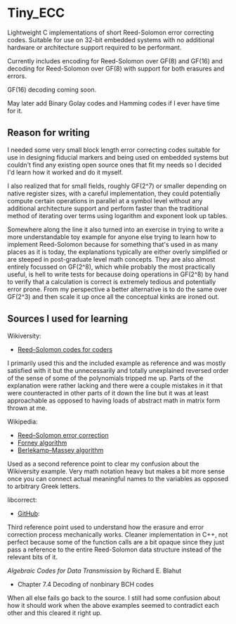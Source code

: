 # Tiny_ECC
Lightweight C implementations of short Reed-Solomon error correcting codes. Suitable for use on 32-bit embedded systems with no additional hardware or architecture support required to be performant.

Currently includes encoding for Reed-Solomon over GF(8) and GF(16) and decoding for Reed-Solomon over GF(8) with support for both erasures and errors.

GF(16) decoding coming soon.

May later add Binary Golay codes and Hamming codes if I ever have time for it.

## Reason for writing
I needed some very small block length error correcting codes suitable for use in designing fiducial markers and being used on embedded systems but couldn't find any existing open source ones that fit my needs so I decided I'd learn how it worked and do it myself.

I also realized that for small fields, roughly GF(2^7) or smaller depending on native register sizes, with a careful implementation, they could potentially compute certain operations in parallel at a symbol level without any additional architecture support and perform faster than the traditional method of iterating over terms using logarithm and exponent look up tables.

Somewhere along the line it also turned into an exercise in trying to write a more understandable toy example for anyone else trying to learn how to implement Reed-Solomon because for something that's used in as many places as it is today, the explanations typically are either overly simplified or are steeped in post-graduate level math concepts. They are also almost entirely focussed on GF(2^8), which while probably the most practically useful, is hell to write tests for because doing operations in GF(2^8) by hand to verify that a calculation is correct is extremely tedious and potentially error prone. From my perspective a better alternative is to do the same over GF(2^3) and then scale it up once all the conceptual kinks are ironed out.

## Sources I used for learning
Wikiversity:
+ [Reed–Solomon codes for coders](https://en.wikiversity.org/wiki/Reed%E2%80%93Solomon_codes_for_coders)

I primarily used this and the included example as reference and was mostly satisfied with it but the unnecessarily and totally unexplained reversed order of the sense of some of the polynomials tripped me up. Parts of the explanation were rather lacking and there were a couple mistakes in it that were counteracted in other parts of it down the line but it was at least approachable as opposed to having loads of abstract math in matrix form thrown at me.

Wikipedia:
+ [Reed–Solomon error correction](https://en.wikipedia.org/wiki/Reed%E2%80%93Solomon_error_correction)
+ [Forney algorithm](https://en.wikipedia.org/wiki/Forney_algorithm)
+ [Berlekamp–Massey algorithm](https://en.wikipedia.org/wiki/Berlekamp%E2%80%93Massey_algorithm)

Used as a second reference point to clear my confusion about the Wikiversity example. Very math notation heavy but makes a bit more sense once you can connect actual meaningful names to the variables as opposed to arbitrary Greek letters.

libcorrect:
+ [GitHub](https://github.com/quiet/libcorrect):

Third reference point used to understand how the erasure and error correction process mechanically works. Cleaner implementation in C++, not perfect because some of the function calls are a bit opaque since they just pass a reference to the entire Reed-Solomon data structure instead of the relevant bits of it.

_Algebraic Codes for Data Transmission_ by Richard E. Blahut
+ Chapter 7.4 Decoding of nonbinary BCH codes

When all else fails go back to the source. I still had some confusion about how it should work when the above examples seemed to contradict each other and this cleared it right up.
